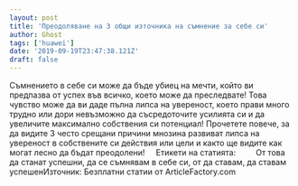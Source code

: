 ```yaml
---
layout: post
title: 'Преодоляване на 3 общи източника на съмнение за себе си'
author: Ghost
tags: ['huawei']
date: '2019-09-19T23:47:38.121Z'
draft: false
---
```


Съмнението в себе си може да бъде убиец на мечти, който ви предпазва от успех във всичко, което може да преследвате! Това чувство може да ви даде пълна липса на увереност, което прави много трудно или дори невъзможно да съсредоточите усилията си и да увеличите максимално собствения си потенциал! Прочетете повече, за да видите 3 често срещани причини мнозина развиват липса на увереност в собствените си действия или цели и както ще видите как могат лесно да бъдат преодолени!     Етикети на статията:         От това да станат успешни, да се съмнявам в себе си, от да ставам, да ставам успешенИзточник: Безплатни статии от ArticleFactory.com
